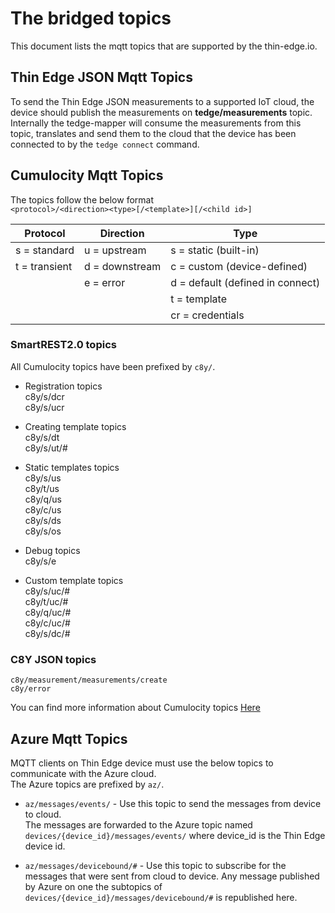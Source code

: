 # The bridged topics

This document lists the mqtt topics that are supported by the thin-edge.io.

## Thin Edge JSON Mqtt Topics
To send the Thin Edge JSON measurements to a supported IoT cloud, the device should publish the measurements on
**tedge/measurements** topic. Internally the tedge-mapper will consume the measurements from this topic, translates and 
send them to the cloud that the device has been connected to by the `tedge connect` command.  
 
## Cumulocity Mqtt Topics
The topics follow the below format  
`<protocol>/<direction><type>[/<template>][/<child id>] `  

| Protocol | Direction | Type |
|----------|-----------|-------| 
| s = standard  | u = upstream | s =  static (built-in)          
| t = transient | d = downstream |c = custom (device-defined)
|               |  e = error| d = default (defined in connect)
|               |           | t = template
|               |           | cr = credentials
                               
   ### SmartREST2.0 topics
   All Cumulocity topics have been prefixed by `c8y/`.  
   * Registration topics  
     c8y/s/dcr     
     c8y/s/ucr    
 
   * Creating template topics   
     c8y/s/dt   
     c8y/s/ut/#  

   * Static templates topics    
    c8y/s/us    
    c8y/t/us   
    c8y/q/us  
    c8y/c/us   
    c8y/s/ds  
    c8y/s/os  

   * Debug topics  
    c8y/s/e  

   * Custom template topics  
    c8y/s/uc/#   
    c8y/t/uc/#  
    c8y/q/uc/#   
    c8y/c/uc/#   
    c8y/s/dc/#  
    
 ### C8Y JSON topics  
    c8y/measurement/measurements/create  
    c8y/error    
    
You can find more information about Cumulocity topics [Here](https://tech.forums.softwareag.com/t/cumulocity-iot-tips-and-tricks-mqtt-cheat-sheet/237187)  

## Azure Mqtt Topics  
MQTT clients on Thin Edge device must use the below topics to communicate with the Azure cloud.   
The Azure topics are prefixed by `az/`.   

 * `az/messages/events/`  - Use this topic to send the messages from device to cloud.   
 The messages are forwarded to the Azure topic named `devices/{device_id}/messages/events/`
 where device_id is the Thin Edge device id.
   
 * `az/messages/devicebound/#` - Use this topic to subscribe for the messages that were sent from cloud to device.
 Any message published by Azure on one the subtopics of `devices/{device_id}/messages/devicebound/#`
 is republished here.
